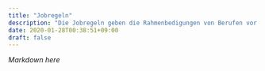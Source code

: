 ```yaml
---
title: "Jobregeln"
description: "Die Jobregeln geben die Rahmenbedigungen von Berufen vor."
date: 2020-01-28T00:38:51+09:00
draft: false
---
```


*Markdown here*
